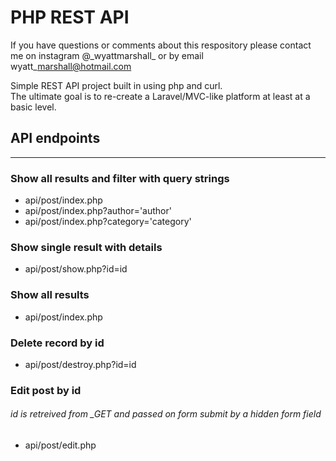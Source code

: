 # PHP REST API

If you have questions or comments about this respository please contact me on instagram @\_wyattmarshall\_ or by email wyatt\_marshall@hotmail.com

Simple REST API project built in using php and curl. \
The ultimate goal is to re-create a Laravel/MVC-like platform at least at a basic level.

## API endpoints

---

### Show all results and filter with query strings

- api/post/index.php
- api/post/index.php?author='author'
- api/post/index.php?category='category'

### Show single result with details

- api/post/show.php?id=id

### Show all results

- api/post/index.php

### Delete record by id

- api/post/destroy.php?id=id

### Edit post by id

###### id is retreived from \_GET and passed on form submit by a hidden form field

- api/post/edit.php
